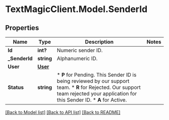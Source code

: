 # TextMagicClient.Model.SenderId
## Properties

Name | Type | Description | Notes
------------ | ------------- | ------------- | -------------
**Id** | **int?** | Numeric sender ID. | 
**_SenderId** | **string** | Alphanumeric ID. | 
**User** | [**User**](User.md) |  | 
**Status** | **string** | *   **P** for Pending. This Sender ID is being reviewed by our support team. *   **R** for Rejected. Our support team rejected your application for this Sender ID. *   **A** for Active.  | 

[[Back to Model list]](../README.md#documentation-for-models) [[Back to API list]](../README.md#documentation-for-api-endpoints) [[Back to README]](../README.md)

